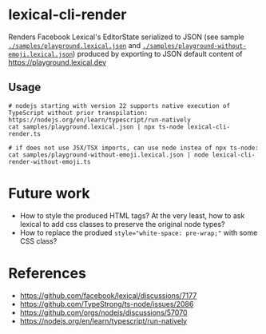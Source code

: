 # lexical-cli-render
Renders Facebook Lexical's EditorState serialized to JSON (see sample [`./samples/playground.lexical.json`](./samples/playground.lexical.json) and [`./samples/playground-without-emoji.lexical.json`](./samples/playground-without-emoji.lexical.json)) produced by exporting to JSON default content of https://playground.lexical.dev 

## Usage

```shell
# nodejs starting with version 22 supports native execution of TypeScript without prior transpilation: https://nodejs.org/en/learn/typescript/run-natively
cat samples/playground.lexical.json | npx ts-node lexical-cli-render.ts

# if does not use JSX/TSX imports, can use node instea of npx ts-node:
cat samples/playground-without-emoji.lexical.json | node lexical-cli-render-without-emoji.ts
```

# Future work
- How to style the produced HTML tags? At the very least, how to ask lexical to add css classes to preserve the original node types? 
- How to replace the produed `style="white-space: pre-wrap;"` with some CSS class?


# References
- https://github.com/facebook/lexical/discussions/7177
- https://github.com/TypeStrong/ts-node/issues/2086
- https://github.com/orgs/nodejs/discussions/57070
- https://nodejs.org/en/learn/typescript/run-natively
